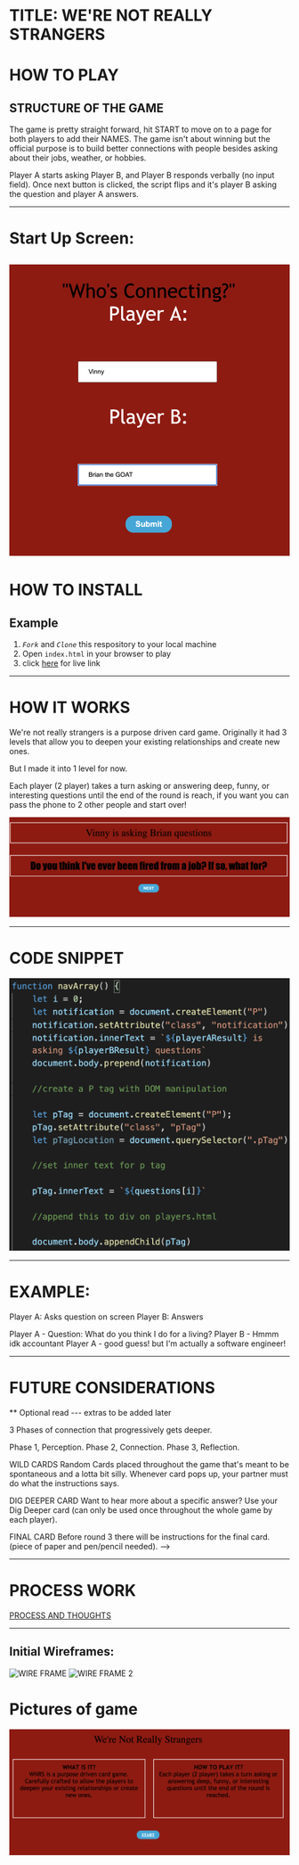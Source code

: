 # TITLE: WE'RE NOT REALLY STRANGERS

# HOW TO PLAY
##  STRUCTURE OF THE GAME 
The game is pretty straight forward, hit START to move on to a page for both players to add their NAMES. The game isn't about winning but the official purpose is to build better connections with people besides asking about their jobs, weather, or hobbies. 

Player A starts asking Player B, and Player B responds verbally (no input field). Once next button is clicked, the script flips and it's player B asking the question and player A answers.

---

# Start Up Screen:
![START PAGE](./wnrs1.png)
---

# HOW TO INSTALL

## Example
1. *`Fork`* and *`Clone`* this respository to your local machine
2. Open `index.html` in your browser to play  
3. click [here](https://vinnyvilasboa.github.io/WNRS/) for live link

---
# HOW IT WORKS
We're not really strangers is a purpose driven card game. Originally it had 3 levels that 
allow you to deepen your existing relationships and create new ones. 

But I made it into 1 level for now.



Each player (2 player) takes a turn asking or answering deep, funny, or interesting questions until the end of the round is reach, if you want you can pass the phone to 2 other people and start over!

![GAME PAGE](./wnrs3.png)

---

# CODE SNIPPET
![code snippet](./code-snippet.png)

----
# EXAMPLE: 

Player A: Asks question on screen
Player B: Answers

Player A - Question: What do you think I do for a living?
Player B - Hmmm idk accountant
Player A - good guess! but I'm actually a software engineer!

---
# FUTURE CONSIDERATIONS
** Optional read --- extras to be added later

3 Phases of connection that progressively gets deeper. 

Phase 1, Perception. Phase 2, Connection. Phase 3, Reflection. 

WILD CARDS
Random Cards placed throughout the game that's meant to be spontaneous and a lotta bit silly. Whenever card pops up, your partner must do what the instructions says.  

DIG DEEPER CARD
Want to hear more about a specific answer? Use your Dig Deeper card (can only be used once throughout the whole game by each player).

FINAL CARD
Before round 3 there will be instructions for the final card. 
(piece of paper and pen/pencil needed). -->

--- 
# PROCESS WORK
[PROCESS AND THOUGHTS](./process-thoughts.md)

---
## Initial Wireframes:
![WIRE FRAME](PAGE1AND2.PNGE)
![WIRE FRAME 2](PAGE3.PNG)

# Pictures of game
![PLAYERS PAGE](./wnrs2.png)



